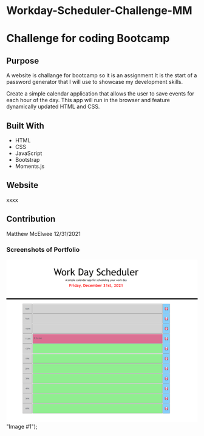 # Workday-Scheduler-Challenge-MM

# Challenge for coding Bootcamp

## Purpose
A website is challange  for bootcamp so it is an assignment
It is the start of a password generator that I will use to showcase my development skills.

Create a simple calendar application that allows the user to save events for each hour of the day. This app will run in the browser and feature dynamically updated HTML and CSS.


## Built With
* HTML
* CSS
* JavaScript
* Bootstrap
* Moments.js


## Website

xxxx

## Contribution
Matthew McElwee
12/31/2021


### Screenshots of Portfolio
 ![Workday #1](assets/images/Work-day-screenshot.png) "Image #1");

